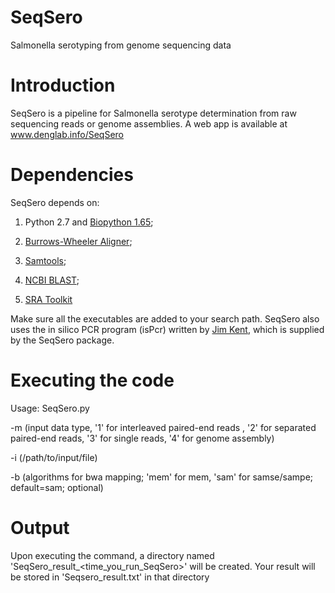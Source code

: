 # SeqSero
Salmonella serotyping from genome sequencing data


# Introduction 
SeqSero is a pipeline for Salmonella serotype determination from raw sequencing reads or genome assemblies. A web app is available at www.denglab.info/SeqSero 

# Dependencies 
SeqSero depends on:

1. Python 2.7 and [Biopython 1.65](http://biopython.org/wiki/Download); 

2. [Burrows-Wheeler Aligner](http://sourceforge.net/projects/bio-bwa/files/); 

3. [Samtools](http://sourceforge.net/projects/samtools/files/samtools/);

4. [NCBI BLAST](https://blast.ncbi.nlm.nih.gov/Blast.cgi?PAGE_TYPE=BlastDocs&DOC_TYPE=Download);

5. [SRA Toolkit](http://www.ncbi.nlm.nih.gov/Traces/sra/sra.cgi?cmd=show&f=software&m=software&s=software)


Make sure all the executables are added to your search path. SeqSero also uses the in silico PCR program (isPcr) written by [Jim Kent](http://hgwdev.cse.ucsc.edu/~kent/exe/linux/), which is supplied by the SeqSero package. 

# Executing the code 
Usage: SeqSero.py 

-m <int> (input data type, '1' for interleaved paired-end reads , '2' for separated paired-end reads, '3' for single reads, '4' for genome assembly) 

-i <file> (/path/to/input/file) 

-b <string> (algorithms for bwa mapping; 'mem' for mem, 'sam' for samse/sampe; default=sam; optional) 

# Output 
Upon executing the command, a directory named 'SeqSero_result_<time_you_run_SeqSero>' will be created. Your result will be stored in 'Seqsero_result.txt' in that directory
